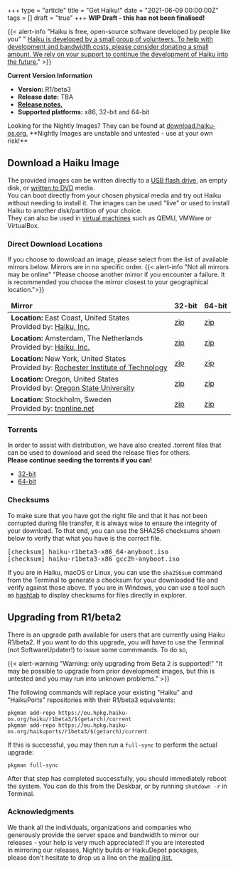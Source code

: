 +++
type = "article"
title = "Get Haiku!"
date = "2021-06-09 00:00:00Z"
tags = []
draft = "true"
+++
**WIP Draft - this has not been finalised!**

{{< alert-info "Haiku is free, open-source software developed by people like you" " [Haiku is developed by a small group of volunteers. To help with development and bandwidth costs, please consider donating a small amount. We rely on your support to continue the development of Haiku into the future.](https://www.haiku-inc.org/donate/)" >}}

</div>

<div class="box-release-info-right">
<p><strong>Current Version Information</strong></p>
<ul>
	<li><strong>Version:</strong> R1/beta3</li>
	<li><strong>Release date:</strong> TBA </li>
	<li><strong><a href="/get-haiku/r1beta3/release-notes/">Release notes.</a></strong></li>
	<li><strong>Supported platforms:</strong> x86, 32-bit and 64-bit</li>
</ul>
</div>

<div class="alert-info"> Looking for the Nightly Images? They can be found at <a href="https://download.haiku-os.org" target="_blank">download.haiku-os.org.</a> **Nightly Images are unstable and untested - use at your own risk!**
</div>


## Download a Haiku Image

The provided images can be written directly to a <a href="/guides/installing/making_haiku_usb_stick">USB flash drive</a>, an empty disk, or <a href="/get-haiku/burn-cd">written to DVD</a> media.<br /> You can boot directly from your chosen physical media and try out Haiku without needing to install it.
The images can be used "live" or used to install Haiku to another disk/partition of your choice.<br />
They can also be used in <a href="/guides/virtualizing">virtual machines</a> such as QEMU, VMWare or VirtualBox.

### Direct Download Locations

If you choose to download an image, please select from the list of available mirrors below. Mirrors are in no specific order.
{{< alert-info "Not all mirrors may be online" "Please choose another mirror if you encounter a failure. It is recommended you choose the mirror closest to your geographical location.">}}

<div class="nolinks">
<table id="mirrors" class="table thead-dark table-hover">
<thead style="font-weight: bold;">
<tr>
<td>Mirror</td>
<td title="BeOS API + binary compatible">32-bit</td>
<td title="BeOS API compatible">64-bit</td>
</tr>
</thead>
<tbody>
    <tr class="link">
      <td class="location"><b>Location:</b> East Coast, United States <br/>Provided by: <a target="_blank" class="ext" href="https://haiku-inc.org" title="Haiku, Inc.">Haiku, Inc.</a></td>
      <td><a class="track" href="https://s3.wasabisys.com/haiku-release/r1beta3/haiku-r1beta3-x86_gcc2h-anyboot.iso">zip</a></td>
      <td><a class="track" href="https://s3.wasabisys.com/haiku-release/r1beta3/haiku-r1beta3-x86_64-anyboot.iso">zip</a></td>
    </tr>
    <tr class="link">
      <td class="location"><b>Location:</b> Amsterdam, The Netherlands <br/>Provided by: <a target="_blank" class="ext" href="https://haiku-inc.org" title="Haiku, Inc.">Haiku, Inc.</a></td>
      <td><a class="track" href="https://cdn.haiku-os.org/haiku-release/r1beta3/haiku-r1beta3-x86_gcc2h-anyboot.iso">zip</a></td>
      <td><a class="track" href="https://cdn.haiku-os.org/haiku-release/r1beta3/haiku-r1beta3-x86_64-anyboot.iso">zip</a></td>
    </tr>
    <tr class="link">
      <td class="location"><b>Location:</b> New York, United States <br/>Provided by: <a target="_blank" class="ext" href="http://www.rit.edu" title="RIT">Rochester Institute of Technology</a></td>
      <td><a class="track" href="http://mirror.rit.edu/haiku/r1beta3/haiku-r1beta3-x86_gcc2h-anyboot.iso">zip</a></td>
      <td><a class="track" href="http://mirror.rit.edu/haiku/r1beta3/haiku-r1beta3-x86_64-anyboot.iso">zip</a></td>
    </tr>
    <tr class="link">
      <td class="location"><b>Location:</b> Oregon, United States <br/>Provided by: <a target="_blank" class="ext" href="http://www.osuosl.org" title="OSUOSL">Oregon State University</a></td>
      <td><a class="track" href="https://ftp.osuosl.org/pub/haiku/r1beta3/haiku-r1beta3-x86_gcc2h-anyboot.iso">zip</a></td>
      <td><a class="track" href="https://ftp.osuosl.org/pub/haiku/r1beta3/haiku-r1beta3-x86_64-anyboot.iso">zip</a></td>
    </tr>
    <tr class="link">
      <td class="location"><b>Location:</b> Stockholm, Sweden <br/>Provided by: <a target="_blank" class="ext" href="http://www.tnonline.net" title="tnonline.net">tnonline.net</a></td>
      <td><a class="track" href="https://mirrors.tnonline.net/haiku/haiku-release/r1beta3/haiku-r1beta3-x86_gcc2h-anyboot.iso">zip</a></td>
      <td><a class="track" href="https://mirrors.tnonline.net/haiku/haiku-release/r1beta3/haiku-r1beta3-x86_64-anyboot.iso">zip</a></td>
    </tr>
</tbody>
</table>
</div>

### Torrents

<p>In order to assist with distribution, we have also created .torrent files that can be used to download and seed the release files for others.<br/>
<b>Please continue seeding the torrents if you can!</b></p>
<ul>
 <li><a class="track" href="https://cdn.haiku-os.org/haiku-release/r1beta3/haiku-r1beta3-x86_gcc2h-anyboot.iso.torrent">32-bit</a></li>
 <li><a class="track" href="https://cdn.haiku-os.org/haiku-release/r1beta3/haiku-r1beta3-x86_64-anyboot.iso.torrent">64-bit</a></li>
</ul>

<h3>Checksums</h3>

<p>To make sure that you have got the right file and that it has not been corrupted during file transfer, it is always wise to ensure the integrity of your download. To that end, you can use the SHA256 checksums shown below to verify that what you have is the correct file.</p>

<pre>
[checksum] haiku-r1beta3-x86_64-anyboot.iso
[checksum] haiku-r1beta3-x86_gcc2h-anyboot.iso
</pre>

<p>
	If you are in Haiku, macOS or Linux, you can use the <code>sha256sum</code>
	command from the Terminal to generate a checksum for your downloaded
	file and verify against those above. If you are in Windows, you can use
	a tool such as <a href="https://implbits.com/products/hashtab/" title="Download hashtab">hashtab</a> to display checksums for files directly in explorer.
	</p>

## Upgrading from R1/beta2

There is an upgrade path available for users that are currently using Haiku R1/beta2. If you want to do this upgrade, you will have to use the Terminal (not SoftwareUpdater!) to issue some commmands. To do so, 

{{< alert-warning "Warning: only upgrading from Beta 2 is supported!" "It may be possible to upgrade from prior development images, but this is untested and you may run into unknown problems." >}}

The following commands will replace your existing "Haiku" and "HaikuPorts" repositories with their R1/beta3 equivalents:

```shell script
pkgman add-repo https://eu.hpkg.haiku-os.org/haiku/r1beta3/$(getarch)/current
pkgman add-repo https://eu.hpkg.haiku-os.org/haikuports/r1beta3/$(getarch)/current
```

If this is successful, you may then run a `full-sync` to perform the actual upgrade:

```shell script
pkgman full-sync
```

After that step has completed successfully, you should immediately reboot the system. You can do this from the Deskbar, or by running ```shutdown -r``` in Terminal.


<h3 class="App_People_32">Acknowledgments</h3>

<p style="padding-right:50px;">
	We thank all the individuals, organizations and companies who generously provide the server space
	and bandwidth to mirror our releases - your help is very much appreciated! If you are interested in mirroring our releases, Nightly builds or HaikuDepot packages, please don't hesitate to drop us a line on the <a href="https://discuss.haiku-os.org>forums</a>, or through our <a href="https://www.freelists.org/list/haiku">mailing list.</a>
</p>

